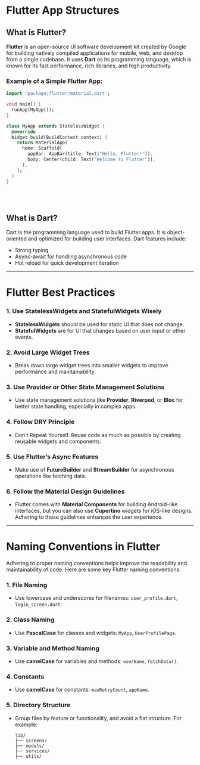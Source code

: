 # Flutter App Structures

## What is Flutter?

**Flutter** is an open-source UI software development kit created by Google for building natively compiled applications for mobile, web, and desktop from a single codebase. It uses **Dart** as its programming language, which is known for its fast performance, rich libraries, and high productivity.

### Example of a Simple Flutter App:
```dart
import 'package:flutter/material.dart';

void main() {
  runApp(MyApp());
}

class MyApp extends StatelessWidget {
  @override
  Widget build(BuildContext context) {
    return MaterialApp(
      home: Scaffold(
        appBar: AppBar(title: Text("Hello, Flutter!")),
        body: Center(child: Text("Welcome to Flutter")),
      ),
    );
  }
}
```
<br>
<br>

## What is Dart?

Dart is the programming language used to build Flutter apps. It is object-oriented and optimized for building user interfaces. Dart features include:

- Strong typing
- Async-await for handling asynchronous code
- Hot reload for quick development iteration

---

# Flutter Best Practices

### 1. Use StatelessWidgets and StatefulWidgets Wisely
- **StatelessWidgets** should be used for static UI that does not change.
- **StatefulWidgets** are for UI that changes based on user input or other events.

### 2. Avoid Large Widget Trees
- Break down large widget trees into smaller widgets to improve performance and maintainability.

### 3. Use Provider or Other State Management Solutions
- Use state management solutions like **Provider**, **Riverpod**, or **Bloc** for better state handling, especially in complex apps.

### 4. Follow DRY Principle
- Don’t Repeat Yourself. Reuse code as much as possible by creating reusable widgets and components.

### 5. Use Flutter’s Async Features
- Make use of **FutureBuilder** and **StreamBuilder** for asynchronous operations like fetching data.

### 6. Follow the Material Design Guidelines
- Flutter comes with **Material Components** for building Android-like interfaces, but you can also use **Cupertino** widgets for iOS-like designs. Adhering to these guidelines enhances the user experience.

---

# Naming Conventions in Flutter

Adhering to proper naming conventions helps improve the readability and maintainability of code. Here are some key Flutter naming conventions:

### 1. File Naming
- Use lowercase and underscores for filenames: `user_profile.dart`, `login_screen.dart`.

### 2. Class Naming
- Use **PascalCase** for classes and widgets: `MyApp`, `UserProfilePage`.

### 3. Variable and Method Naming
- Use **camelCase** for variables and methods: `userName`, `fetchData()`.

### 4. Constants
- Use **camelCase** for constants: `maxRetryCount`, `appName`.

### 5. Directory Structure
- Group files by feature or functionality, and avoid a flat structure. For example:
  ```plaintext
  lib/
  ├── screens/
  ├── models/
  ├── services/
  ├── utils/
